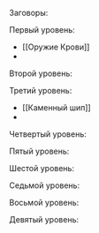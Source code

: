 Заговоры:

Первый уровень:
* [[Оружие Крови]]
* 
Второй уровень:

Третий уровень:
* [[Каменный шип]]
* 
Четвертый уровень:

Пятый уровень:

Шестой уровень:

Седьмой уровень:

Восьмой уровень:

Девятый уровень: